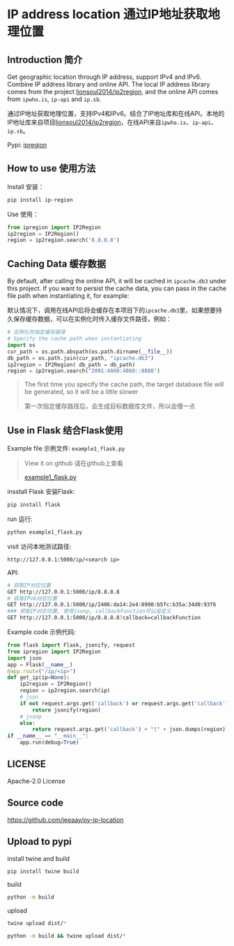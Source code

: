 # IP address location 通过IP地址获取地理位置

## Introduction 简介

Get geographic location through IP address, support IPv4 and IPv6. Combine IP address library and online API. The local IP address library comes from the project [lionsoul2014/ip2region](https://github.com/lionsoul2014/ip2region), and the online API comes from `ipwho.is`, `ip-api` and `ip.sb`.

通过IP地址获取地理位置，支持IPv4和IPv6。结合了IP地址库和在线API。本地的IP地址库来自项目[lionsoul2014/ip2region](https://github.com/lionsoul2014/ip2region)，在线API来自`ipwho.is`、`ip-api`、`ip.sb`。

Pypi: [ipregion](https://pypi.org/project/ip-region/)

## How to use 使用方法

Install 安装：

```bash
pip install ip-region
```

Use 使用：

```python
from ipregion import IP2Region
ip2region = IP2Region()
region = ip2region.search('8.8.8.8')
```

## Caching Data 缓存数据

By default, after calling the online API, it will be cached in `ipcache.db3` under this project. If you want to persist the cache data, you can pass in the cache file path when instantiating it, for example:

默认情况下，调用在线API后将会缓存在本项目下的`ipcache.db3`里，如果想要持久保存缓存数据，可以在实例化时传入缓存文件路径，例如：

```python
# 实例化时指定缓存路径
# Specify the cache path when instantiating
import os
cur_path = os.path.abspath(os.path.dirname(__file__))
db_path = os.path.join(cur_path, "ipcache.db3")
ip2region = IP2Region( db_path = db_path)
region = ip2region.search("2001:4860:4860::8888")
````

> The first time you specify the cache path, the target database file will be generated, so it will be a little slower
>
> 第一次指定缓存路径后，会生成目标数据库文件，所以会慢一点

## Use in Flask 结合Flask使用

Example file 示例文件:   `example1_flask.py`

> View it on github 请在github上查看
>
> [example1_flask.py](https://github.com/jeeaay/py-ip-location/blob/main/example1_flask.py)

insstall Flask 安装Flask:

```bash
pip install flask
```

run 运行:
```bash
python example1_flask.py
```

visit 访问本地测试路径:
```
http://127.0.0.1:5000/ip/<search ip>
```

API:
```bash
# 获取IP对应位置
GET http://127.0.0.1:5000/ip/8.8.8.8
# 获取IPv6对应位置
GET http://127.0.0.1:5000/ip/2406:da14:2e4:8900:b5fc:b35a:34d0:93f6
### 获取IP对应位置, 使用jsonp, callbackFunction可以自定义
GET http://127.0.0.1:5000/ip/8.8.8.8?callback=callbackFunction
```

Example code 示例代码:

```python
from flask import Flask, jsonify, request
from ipregion import IP2Region
import json
app = Flask(__name__)
@app.route("/ip/<ip>")
def get_ip(ip=None):
    ip2region = IP2Region()
    region = ip2region.search(ip)
    # json
    if not request.args.get('callback') or request.args.get('callback').strip() == '':
        return jsonify(region)
    # jsonp
    else:
        return request.args.get('callback') + "(" + json.dumps(region) + ")"
if __name__ == "__main__":
    app.run(debug=True)
```

## LICENSE

Apache-2.0 License

## Source code

https://github.com/jeeaay/py-ip-location

## Upload to pypi

install twine and build

```bash
pip install twine build
```

build

```bash
python -m build
```

upload

```bash
twine upload dist/*
```

```bash
python -m build && twine upload dist/*
```